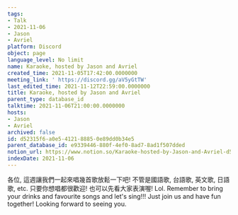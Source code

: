 ```yaml
---
tags:
- Talk
- 2021-11-06
- Jason
- Avriel
platform: Discord
object: page
language_level: No limit
name: Karaoke, hosted by Jason and Avriel
created_time: 2021-11-05T17:42:00.0000000
meeting_link: ' https://discord.gg/aV5yGtTW'
last_edited_time: 2021-11-12T22:59:00.0000000
title: Karaoke, hosted by Jason and Avriel
parent_type: database_id
talktime: 2021-11-06T21:00:00.0000000
hosts:
- Jason
- Avriel
archived: false
id: d52315f6-a0e5-4121-8885-0e89dd0b34e5
parent_database_id: e9339446-880f-4ef0-8ad7-8ad1f507dded
notion_url: https://www.notion.so/Karaoke-hosted-by-Jason-and-Avriel-d52315f6a0e5412188850e89dd0b34e5
indexDate: 2021-11-06
---
```





各位, 這週讓我們一起來唱幾首歌放鬆一下吧! 不管是國語歌, 台語歌, 英文歌, 日語歌, etc. 只要你想唱都很歡迎! 也可以先看大家表演喔! Lol. 
Remember to bring your drinks and favourite songs and let's sing!!!
Just join us and have fun together! Looking forward to seeing you.









